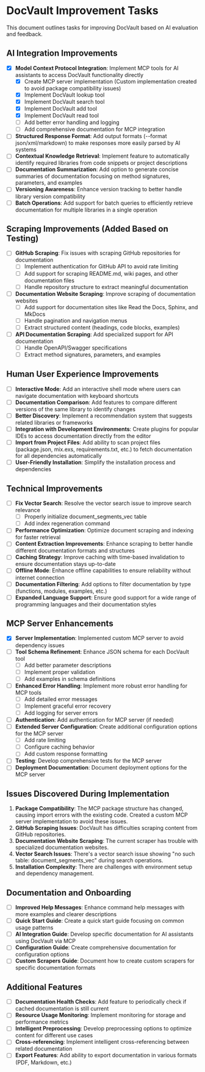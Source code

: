# DocVault Improvement Tasks

This document outlines tasks for improving DocVault based on AI evaluation and feedback.

## AI Integration Improvements

- [x] **Model Context Protocol Integration**: Implement MCP tools for AI assistants to access DocVault functionality directly
  - [x] Create MCP server implementation (Custom implementation created to avoid package compatibility issues)
  - [x] Implement DocVault lookup tool
  - [x] Implement DocVault search tool
  - [x] Implement DocVault add tool
  - [x] Implement DocVault read tool
  - [ ] Add better error handling and logging
  - [ ] Add comprehensive documentation for MCP integration
- [ ] **Structured Response Format**: Add output formats (--format json/xml/markdown) to make responses more easily parsed by AI systems
- [ ] **Contextual Knowledge Retrieval**: Implement feature to automatically identify required libraries from code snippets or project descriptions
- [ ] **Documentation Summarization**: Add option to generate concise summaries of documentation focusing on method signatures, parameters, and examples
- [ ] **Versioning Awareness**: Enhance version tracking to better handle library version compatibility
- [ ] **Batch Operations**: Add support for batch queries to efficiently retrieve documentation for multiple libraries in a single operation

## Scraping Improvements (Added Based on Testing)

- [ ] **GitHub Scraping**: Fix issues with scraping GitHub repositories for documentation
  - [ ] Implement authentication for GitHub API to avoid rate limiting
  - [ ] Add support for scraping README.md, wiki pages, and other documentation files
  - [ ] Handle repository structure to extract meaningful documentation
- [ ] **Documentation Website Scraping**: Improve scraping of documentation websites
  - [ ] Add support for documentation sites like Read the Docs, Sphinx, and MkDocs
  - [ ] Handle pagination and navigation menus
  - [ ] Extract structured content (headings, code blocks, examples)
- [ ] **API Documentation Scraping**: Add specialized support for API documentation
  - [ ] Handle OpenAPI/Swagger specifications
  - [ ] Extract method signatures, parameters, and examples

## Human User Experience Improvements

- [ ] **Interactive Mode**: Add an interactive shell mode where users can navigate documentation with keyboard shortcuts
- [ ] **Documentation Comparison**: Add features to compare different versions of the same library to identify changes
- [ ] **Better Discovery**: Implement a recommendation system that suggests related libraries or frameworks
- [ ] **Integration with Development Environments**: Create plugins for popular IDEs to access documentation directly from the editor
- [ ] **Import from Project Files**: Add ability to scan project files (package.json, mix.exs, requirements.txt, etc.) to fetch documentation for all dependencies automatically
- [ ] **User-Friendly Installation**: Simplify the installation process and dependencies

## Technical Improvements

- [ ] **Fix Vector Search**: Resolve the vector search issue to improve search relevance
  - [ ] Properly initialize document_segments_vec table
  - [ ] Add index regeneration command
- [ ] **Performance Optimization**: Optimize document scraping and indexing for faster retrieval
- [ ] **Content Extraction Improvements**: Enhance scraping to better handle different documentation formats and structures
- [ ] **Caching Strategy**: Improve caching with time-based invalidation to ensure documentation stays up-to-date
- [ ] **Offline Mode**: Enhance offline capabilities to ensure reliability without internet connection
- [ ] **Documentation Filtering**: Add options to filter documentation by type (functions, modules, examples, etc.)
- [ ] **Expanded Language Support**: Ensure good support for a wide range of programming languages and their documentation styles

## MCP Server Enhancements

- [x] **Server Implementation**: Implemented custom MCP server to avoid dependency issues
- [ ] **Tool Schema Refinement**: Enhance JSON schema for each DocVault tool
  - [ ] Add better parameter descriptions
  - [ ] Implement proper validation
  - [ ] Add examples in schema definitions
- [ ] **Enhanced Error Handling**: Implement more robust error handling for MCP tools
  - [ ] Add detailed error messages
  - [ ] Implement graceful error recovery
  - [ ] Add logging for server errors
- [ ] **Authentication**: Add authentication for MCP server (if needed)
- [ ] **Extended Server Configuration**: Create additional configuration options for the MCP server
  - [ ] Add rate limiting
  - [ ] Configure caching behavior
  - [ ] Add custom response formatting
- [ ] **Testing**: Develop comprehensive tests for the MCP server
- [ ] **Deployment Documentation**: Document deployment options for the MCP server

## Issues Discovered During Implementation

1. **Package Compatibility**: The MCP package structure has changed, causing import errors with the existing code. Created a custom MCP server implementation to avoid these issues.
2. **GitHub Scraping Issues**: DocVault has difficulties scraping content from GitHub repositories.
3. **Documentation Website Scraping**: The current scraper has trouble with specialized documentation websites.
4. **Vector Search Issues**: There's a vector search issue showing "no such table: document_segments_vec" during search operations.
5. **Installation Complexity**: There are challenges with environment setup and dependency management.

## Documentation and Onboarding

- [ ] **Improved Help Messages**: Enhance command help messages with more examples and clearer descriptions
- [ ] **Quick Start Guide**: Create a quick start guide focusing on common usage patterns
- [ ] **AI Integration Guide**: Develop specific documentation for AI assistants using DocVault via MCP
- [ ] **Configuration Guide**: Create comprehensive documentation for configuration options
- [ ] **Custom Scrapers Guide**: Document how to create custom scrapers for specific documentation formats

## Additional Features

- [ ] **Documentation Health Checks**: Add feature to periodically check if cached documentation is still current
- [ ] **Resource Usage Monitoring**: Implement monitoring for storage and performance metrics
- [ ] **Intelligent Preprocessing**: Develop preprocessing options to optimize content for different use cases
- [ ] **Cross-referencing**: Implement intelligent cross-referencing between related documentation
- [ ] **Export Features**: Add ability to export documentation in various formats (PDF, Markdown, etc.)
